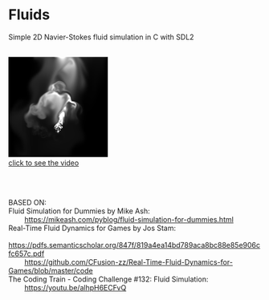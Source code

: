 <html>
<head>
</head>

<body>

<h1>Fluids</h1>
Simple 2D Navier-Stokes fluid simulation in C with SDL2
</br>
</br>

<a href="https://thumbs.gfycat.com/SoulfulGrippingHorseshoebat-mobile.mp4"> <img src="https://raw.githubusercontent.com/Introscopia/Fluids/master/prev.png"  style="height:200px">
</br>
click to see the video </a>

</br>
</br>

BASED ON:</br>
Fluid Simulation for Dummies by Mike Ash:</br>
&emsp;&emsp;    https://mikeash.com/pyblog/fluid-simulation-for-dummies.html</br>
Real-Time Fluid Dynamics for Games by Jos Stam:</br>
&emsp;&emsp;    https://pdfs.semanticscholar.org/847f/819a4ea14bd789aca8bc88e85e906cfc657c.pdf</br>
&emsp;&emsp;    https://github.com/CFusion-zz/Real-Time-Fluid-Dynamics-for-Games/blob/master/code</br>
The Coding Train - Coding Challenge #132: Fluid Simulation:</br>
&emsp;&emsp;	https://youtu.be/alhpH6ECFvQ</br></br>


</body>
</html>